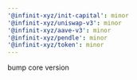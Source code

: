 ```yaml
---
'@infinit-xyz/init-capital': minor
'@infinit-xyz/uniswap-v3': minor
'@infinit-xyz/aave-v3': minor
'@infinit-xyz/pendle': minor
'@infinit-xyz/token': minor
---
```


bump core version
